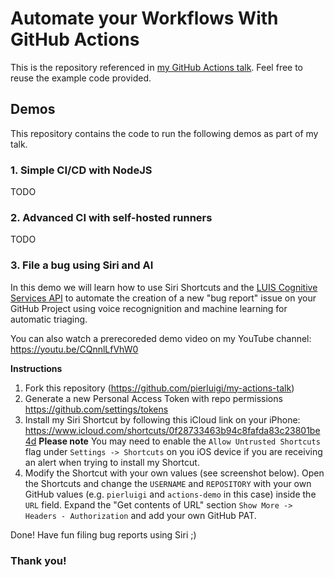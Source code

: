 # Automate your Workflows With GitHub Actions 

This is the repository referenced in [my GitHub Actions talk](https://docs.google.com/presentation/d/1rLTHa2Gp3vvky-ws-wjepFUMKtdGHpym2tTkouuIaJc/edit?usp=sharing). Feel free to reuse the example code provided.

## Demos
This repository contains the code to run the following demos as part of my talk.

### 1. Simple CI/CD with NodeJS

TODO

### 2. Advanced CI with self-hosted runners

TODO

### 3. File a bug using Siri and AI

In this demo we will learn how to use Siri Shortcuts and the [LUIS Cognitive Services API](https://www.luis.ai/) to automate the creation of a new "bug report" issue on your GitHub Project using voice recognignition and machine learning for automatic triaging.

You can also watch a prerecoreded demo video on my YouTube channel: https://youtu.be/CQnnlLfVhW0

**Instructions**

1. Fork this repository (https://github.com/pierluigi/my-actions-talk)
2. Generate a new Personal Access Token with repo permissions https://github.com/settings/tokens
3. Install my Siri Shortcut by following this iCloud link on your iPhone: https://www.icloud.com/shortcuts/0f28733463b94c8fafda83c23801be4d **Please note** You may need to enable the `Allow Untrusted Shortcuts` flag under `Settings -> Shortcuts` on you iOS device if you are receiving an alert when trying to install my Shortcut.
4. Modify the Shortcut with your own values (see screenshot below). Open the Shortcuts and change the `USERNAME` and `REPOSITORY` with your own GitHub values (e.g. `pierluigi` and `actions-demo` in this case) inside the `URL` field. Expand the "Get contents of URL" section `Show More ->  Headers - Authorization` and add your own GitHub PAT.


Done! Have fun filing bug reports using Siri ;)

### Thank you!
